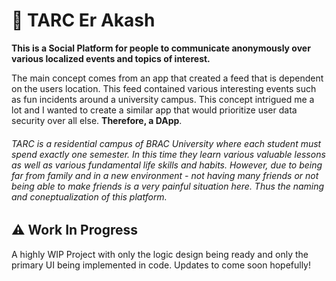 # 🌃 TARC Er Akash

**This is a Social Platform for people to communicate anonymously over various localized events and topics of interest.**

The main concept comes from an app that created a feed that is dependent on the users location. This feed contained various interesting events such as fun incidents around a university campus.
This concept intrigued me a lot and I wanted to create a similar app that would prioritize user data security over all else. **Therefore, a DApp**.

###### *TARC is a residential campus of BRAC University where each student must spend exactly one semester. In this time they learn various valuable lessons as well as various fundamental life skills and habits. However, due to being far from family and in a new environment - not having many friends or not being able to make friends is a very painful situation here. Thus the naming and coneptualization of this platform.*

## ⚠️ Work In Progress

A highly WIP Project with only the logic design being ready and only the primary UI being implemented in code. Updates to come soon hopefully!

